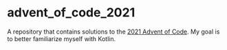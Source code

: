 # advent_of_code_2021

A repository that contains solutions to the [2021 Advent of Code](https://adventofcode.com/2021). My goal is to better familiarize myself with Kotlin.
